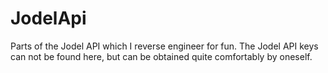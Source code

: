 # JodelApi
Parts of the Jodel API which I reverse engineer for fun.
The Jodel API keys can not be found here, but can be obtained quite comfortably by oneself.
